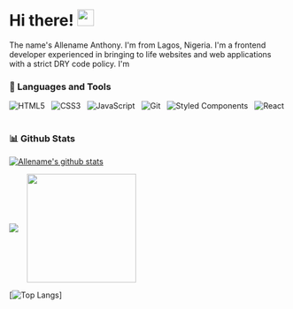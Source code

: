 # Hi there! <img src="https://raw.githubusercontent.com/MartinHeinz/MartinHeinz/master/wave.gif" width="30px">

The name's Allename Anthony. I'm from Lagos, Nigeria. I'm a frontend developer experienced in bringing to life websites and web applications with a strict DRY code policy. I'm 


### 🧰 Languages and Tools

![HTML5](https://img.shields.io/badge/-HTML5-black?logo=html5&style=social)&nbsp;&nbsp;
![CSS3](https://img.shields.io/badge/-CSS3-black?logo=css3&style=social)&nbsp;&nbsp;
![JavaScript](https://img.shields.io/badge/-JavaScript-black?logo=javascript&style=social)&nbsp;&nbsp;
![Git](https://img.shields.io/badge/-git-black?logo=git&style=social)&nbsp;&nbsp;
![Styled Components](https://img.shields.io/badge/-styledcomponents-black?logo=styledcomponents&style=social)&nbsp;&nbsp;
![React](https://img.shields.io/badge/-React-black?logo=react&style=social)&nbsp;&nbsp;
<br />

### 📊 Github Stats

[![Allename's github stats](https://github-readme-stats.vercel.app/api?username=Allename&count_private=true&show_icons=true&theme=chartreuse-dark)](https://github.com/murewaashiru/github-readme-stats)

<div style="display: flex; gap: 1rem; align-items: center;">
  <a href="https://github.com/Allename/Allename">
    <img src="https://github-readme-stats.vercel.app/api?username=Allename&count_private=true&show_icons=true&theme=chartreuse-dark">
  </a>

  <a href="https://github.com/Allename/github-readme-stats">
    <img src="https://github-readme-stats.vercel.app/api/top-langs/?username=Allename&theme=chartreuse-dark" height="197px">
  </a>
</div>

[![Top Langs](https://github-readme-stats.vercel.app/api/top-langs/?username=Allename&theme=chartreuse-dark)]
